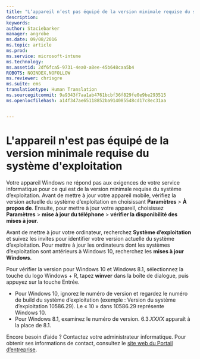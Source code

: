 ```yaml
---
title: "L’appareil n’est pas équipé de la version minimale requise du système d’exploitation | Microsoft Intune"
description: 
keywords: 
author: Staciebarker
manager: angrobe
ms.date: 09/08/2016
ms.topic: article
ms.prod: 
ms.service: microsoft-intune
ms.technology: 
ms.assetid: 2df6fca5-9731-4ea0-a8ee-45b648caa5b4
ROBOTS: NOINDEX,NOFOLLOW
ms.reviewer: chrisgre
ms.suite: ems
translationtype: Human Translation
ms.sourcegitcommit: 9a9343f7aa1ab4761bcbf36f829fe0e9be293515
ms.openlocfilehash: a14f347ae65118852ba914085548cd17c8ec31aa


---
```



# L'appareil n'est pas équipé de la version minimale requise du système d'exploitation

Votre appareil Windows ne répond pas aux exigences de votre service informatique pour ce qui est de la version minimale requise du système d’exploitation. Avant de mettre à jour votre appareil mobile, vérifiez la version actuelle du système d’exploitation en choisissant **Paramètres** &gt; **À propos de**. Ensuite, pour mettre à jour votre appareil, choisissez **Paramètres** &gt; **mise à jour du téléphone** &gt; **vérifier la disponibilité des mises à jour**.

Avant de mettre à jour votre ordinateur, recherchez **Système d’exploitation** et suivez les invites pour identifier votre version actuelle du système d’exploitation. Pour mettre à jour les ordinateurs dont les systèmes d’exploitation sont antérieurs à Windows 10, recherchez les **mises à jour Windows**.

Pour vérifier la version pour Windows 10 et Windows 8.1, sélectionnez la touche du logo Windows + R, tapez **winver** dans la boîte de dialogue, puis appuyez sur la touche Entrée.

- Pour Windows 10, ignorez le numéro de version et regardez le numéro de build du système d’exploitation (exemple : Version du système d’exploitation 10586.29). Le « 10 » dans 10586.29 représente Windows 10.
- Pour Windows 8.1, examinez le numéro de version. 6.3.*XXXX* apparaît à la place de 8.1.

Encore besoin d’aide ? Contactez votre administrateur informatique. Pour obtenir ses informations de contact, consultez le [site web du Portail d’entreprise](http://portal.manage.microsoft.com).



<!--HONumber=Oct16_HO2-->



